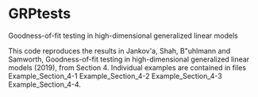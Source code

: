 # GRPtests
Goodness-of-fit testing in high-dimensional generalized linear models

This code reproduces the results in Jankov\'a, Shah, B\"uhlmann and Samworth, Goodness-of-fit testing in high-dimensional generalized linear models (2019), from Section 4. Individual examples are contained in files
Example_Section_4-1
Example_Section_4-2
Example_Section_4-3
Example_Section_4-4.
